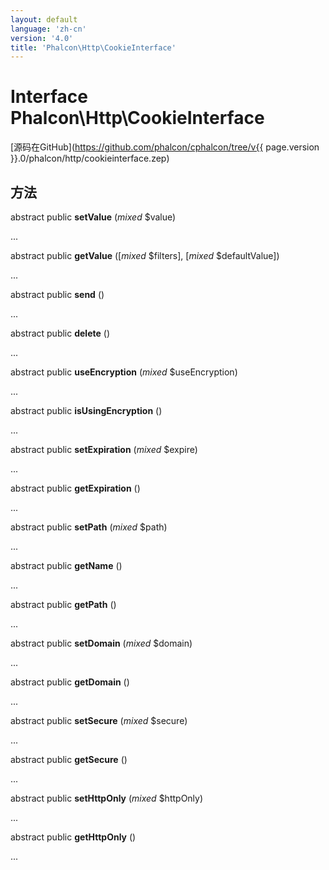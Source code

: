 ```yaml
---
layout: default
language: 'zh-cn'
version: '4.0'
title: 'Phalcon\Http\CookieInterface'
---
```


# Interface **Phalcon\Http\CookieInterface**

[源码在GitHub](https://github.com/phalcon/cphalcon/tree/v{{ page.version }}.0/phalcon/http/cookieinterface.zep)

## 方法

abstract public **setValue** (*mixed* $value)

...

abstract public **getValue** ([*mixed* $filters], [*mixed* $defaultValue])

...

abstract public **send** ()

...

abstract public **delete** ()

...

abstract public **useEncryption** (*mixed* $useEncryption)

...

abstract public **isUsingEncryption** ()

...

abstract public **setExpiration** (*mixed* $expire)

...

abstract public **getExpiration** ()

...

abstract public **setPath** (*mixed* $path)

...

abstract public **getName** ()

...

abstract public **getPath** ()

...

abstract public **setDomain** (*mixed* $domain)

...

abstract public **getDomain** ()

...

abstract public **setSecure** (*mixed* $secure)

...

abstract public **getSecure** ()

...

abstract public **setHttpOnly** (*mixed* $httpOnly)

...

abstract public **getHttpOnly** ()

...